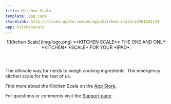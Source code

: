 ```yaml
---
title: Kitchen Scale
template: app.jade
storelink: http://itunes.apple.com/en/app/kitchen-scale/id501162124
app: kitchenscale
---
```


<header>
![Kitchen Scale](img/logo.png)
**KITCHEN SCALE** THE ONE AND ONLY *KITCHEN* *SCALE* FOR YOUR *IPAD*.
</header>

The ultimate way for nerds to weigh cooking ingredients. The emergency kitchen scale for the rest of us.

Find more about the Kitchen Scale on the [App Store](http://itunes.apple.com/en/app/kitchen-scale/id501162124).

For questions or comments visit the [Support page](/kitchenscale/support).